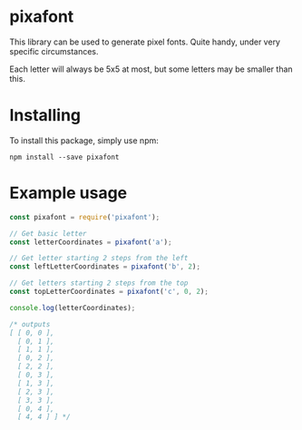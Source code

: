 # pixafont

This library can be used to generate pixel fonts. Quite handy, under very specific circumstances.

Each letter will always be 5x5 at most, but some letters may be smaller than this.

# Installing

To install this package, simply use npm:

```
npm install --save pixafont
```

# Example usage

```javascript
const pixafont = require('pixafont');

// Get basic letter
const letterCoordinates = pixafont('a');

// Get letter starting 2 steps from the left
const leftLetterCoordinates = pixafont('b', 2);

// Get letters starting 2 steps from the top
const topLetterCoordinates = pixafont('c', 0, 2);

console.log(letterCoordinates);

/* outputs
[ [ 0, 0 ],
  [ 0, 1 ],
  [ 1, 1 ],
  [ 0, 2 ],
  [ 2, 2 ],
  [ 0, 3 ],
  [ 1, 3 ],
  [ 2, 3 ],
  [ 3, 3 ],
  [ 0, 4 ],
  [ 4, 4 ] ] */
```